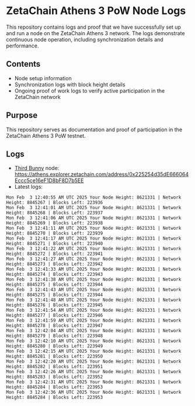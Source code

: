 # ZetaChain Athens 3 PoW Node Logs
This repository contains logs and proof that we have successfully set up and run a node on the ZetaChain Athens 3 network. The logs demonstrate continuous node operation, including synchronization details and performance.

## Contents
- Node setup information
- Synchronization logs with block height details
- Ongoing proof of work logs to verify active participation in the ZetaChain network

## Purpose
This repository serves as documentation and proof of participation in the ZetaChain Athens 3 PoW testnet.

## Logs

- [Third Bunny](https://thirdbunny.xyz/) node: https://athens.explorer.zetachain.com/address/0x225254d35dE666064Eccc5ce16eF1D8bF8D7b5EE
- Latest logs:
```
Mon Feb  3 12:40:55 AM UTC 2025 Your Node Height: 8621331 | Network Height: 8845267 | Blocks Left: 223936
Mon Feb  3 12:41:01 AM UTC 2025 Your Node Height: 8621331 | Network Height: 8845268 | Blocks Left: 223937
Mon Feb  3 12:41:06 AM UTC 2025 Your Node Height: 8621331 | Network Height: 8845269 | Blocks Left: 223938
Mon Feb  3 12:41:11 AM UTC 2025 Your Node Height: 8621331 | Network Height: 8845270 | Blocks Left: 223939
Mon Feb  3 12:41:17 AM UTC 2025 Your Node Height: 8621331 | Network Height: 8845271 | Blocks Left: 223940
Mon Feb  3 12:41:22 AM UTC 2025 Your Node Height: 8621331 | Network Height: 8845272 | Blocks Left: 223941
Mon Feb  3 12:41:27 AM UTC 2025 Your Node Height: 8621331 | Network Height: 8845273 | Blocks Left: 223942
Mon Feb  3 12:41:33 AM UTC 2025 Your Node Height: 8621331 | Network Height: 8845274 | Blocks Left: 223943
Mon Feb  3 12:41:38 AM UTC 2025 Your Node Height: 8621331 | Network Height: 8845275 | Blocks Left: 223944
Mon Feb  3 12:41:43 AM UTC 2025 Your Node Height: 8621331 | Network Height: 8845275 | Blocks Left: 223944
Mon Feb  3 12:41:48 AM UTC 2025 Your Node Height: 8621331 | Network Height: 8845276 | Blocks Left: 223945
Mon Feb  3 12:41:54 AM UTC 2025 Your Node Height: 8621331 | Network Height: 8845277 | Blocks Left: 223946
Mon Feb  3 12:41:59 AM UTC 2025 Your Node Height: 8621331 | Network Height: 8845278 | Blocks Left: 223947
Mon Feb  3 12:42:04 AM UTC 2025 Your Node Height: 8621331 | Network Height: 8845279 | Blocks Left: 223948
Mon Feb  3 12:42:10 AM UTC 2025 Your Node Height: 8621331 | Network Height: 8845280 | Blocks Left: 223949
Mon Feb  3 12:42:15 AM UTC 2025 Your Node Height: 8621331 | Network Height: 8845281 | Blocks Left: 223950
Mon Feb  3 12:42:20 AM UTC 2025 Your Node Height: 8621331 | Network Height: 8845282 | Blocks Left: 223951
Mon Feb  3 12:42:26 AM UTC 2025 Your Node Height: 8621331 | Network Height: 8845283 | Blocks Left: 223952
Mon Feb  3 12:42:31 AM UTC 2025 Your Node Height: 8621331 | Network Height: 8845284 | Blocks Left: 223953
Mon Feb  3 12:42:36 AM UTC 2025 Your Node Height: 8621331 | Network Height: 8845284 | Blocks Left: 223953
```
